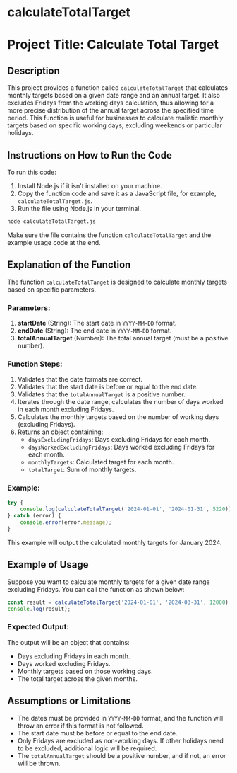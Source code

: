 # calculateTotalTarget
# Project Title: Calculate Total Target

## Description

This project provides a function called `calculateTotalTarget` that calculates monthly targets based on a given date range and an annual target. It also excludes Fridays from the working days calculation, thus allowing for a more precise distribution of the annual target across the specified time period. This function is useful for businesses to calculate realistic monthly targets based on specific working days, excluding weekends or particular holidays.

## Instructions on How to Run the Code

To run this code:

1. Install Node.js if it isn't installed on your machine.
2. Copy the function code and save it as a JavaScript file, for example, `calculateTotalTarget.js`.
3. Run the file using Node.js in your terminal.

```sh
node calculateTotalTarget.js
```

Make sure the file contains the function `calculateTotalTarget` and the example usage code at the end.

## Explanation of the Function

The function `calculateTotalTarget` is designed to calculate monthly targets based on specific parameters.

### Parameters:
1. **startDate** (String): The start date in `YYYY-MM-DD` format.
2. **endDate** (String): The end date in `YYYY-MM-DD` format.
3. **totalAnnualTarget** (Number): The total annual target (must be a positive number).

### Function Steps:
1. Validates that the date formats are correct.
2. Validates that the start date is before or equal to the end date.
3. Validates that the `totalAnnualTarget` is a positive number.
4. Iterates through the date range, calculates the number of days worked in each month excluding Fridays.
5. Calculates the monthly targets based on the number of working days (excluding Fridays).
6. Returns an object containing:
   - `daysExcludingFridays`: Days excluding Fridays for each month.
   - `daysWorkedExcludingFridays`: Days worked excluding Fridays for each month.
   - `monthlyTargets`: Calculated target for each month.
   - `totalTarget`: Sum of monthly targets.

### Example:
```javascript
try {
    console.log(calculateTotalTarget('2024-01-01', '2024-01-31', 5220));
} catch (error) {
    console.error(error.message);
}
```
This example will output the calculated monthly targets for January 2024.

## Example of Usage

Suppose you want to calculate monthly targets for a given date range excluding Fridays. You can call the function as shown below:

```javascript
const result = calculateTotalTarget('2024-01-01', '2024-03-31', 12000);
console.log(result);
```
### Expected Output:
The output will be an object that contains:
- Days excluding Fridays in each month.
- Days worked excluding Fridays.
- Monthly targets based on those working days.
- The total target across the given months.

## Assumptions or Limitations

- The dates must be provided in `YYYY-MM-DD` format, and the function will throw an error if this format is not followed.
- The start date must be before or equal to the end date.
- Only Fridays are excluded as non-working days. If other holidays need to be excluded, additional logic will be required.
- The `totalAnnualTarget` should be a positive number, and if not, an error will be thrown.

